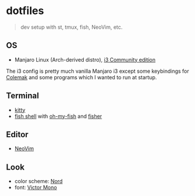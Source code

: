 # dotfiles

> dev setup with st, tmux, fish, NeoVim, etc.

## OS

- Manjaro Linux (Arch-derived distro), [i3 Community edition](https://manjaro.org/download/i3/)

The i3 config is pretty much vanilla Manjaro i3 except some keybindings for [Colemak](https://colemak.com/) and some programs which I wanted to run at startup.

## Terminal

- [kitty](https://sw.kovidgoyal.net/kitty/#)
- [fish shell](https://fishshell.com/) with [oh-my-fish](https://github.com/oh-my-fish/oh-my-fish) and [fisher](https://github.com/jorgebucaran/fisher)

## Editor

- [NeoVim](https://neovim.io/)

## Look

- color scheme: [Nord](https://github.com/arcticicestudio/nord-vim)
- font: [Victor Mono](https://rubjo.github.io/victor-mono/)
